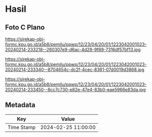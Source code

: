 # Hasil

## Foto C Plano

https://sirekap-obj-formc.kpu.go.id/a5b8/pemilu/ppwp/12/23/04/20/01/1223042001023-20240214-233218--260307e9-d6ac-4d28-9f89-7316df57bf13.jpg

https://sirekap-obj-formc.kpu.go.id/a5b8/pemilu/ppwp/12/23/04/20/01/1223042001023-20240214-233340--8704654c-dc2f-4cec-8361-07d0019d3868.jpg

https://sirekap-obj-formc.kpu.go.id/a5b8/pemilu/ppwp/12/23/04/20/01/1223042001023-20240214-233450--8cc7c730-e82e-47e4-83b0-eae5966e83da.jpg


## Metadata

| Key        | Value               |
| ---------- | ------------------- |
| Time Stamp | 2024-02-25 11:00:00 |



